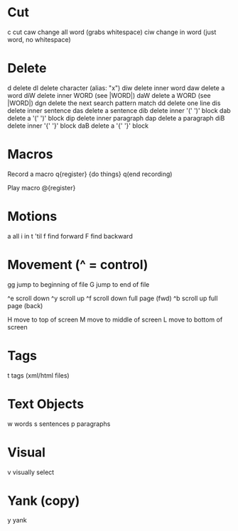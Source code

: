 # Cut
c		cut
caw		change all word (grabs whitespace)
ciw		change in word (just word, no whitespace)

# Delete
d		delete
dl		delete character (alias: "x")
diw		delete inner word
daw		delete a word
diW		delete inner WORD (see |WORD|)
daW		delete a WORD (see |WORD|)
dgn		delete the next search pattern match
dd		delete one line
dis		delete inner sentence
das		delete a sentence
dib		delete inner '(' ')' block
dab		delete a '(' ')' block
dip		delete inner paragraph
dap		delete a paragraph
diB		delete inner '{' '}' block
daB		delete a '{' '}' block

# Macros
Record a macro
	q{register}
	{do things}
	q(end recording)

Play macro
	@{register}

# Motions
a		all
i		in
t		'til
f		find forward
F		find backward

# Movement (^ = control)

gg		jump to beginning of file
G		jump to end of file

^e		scroll down
^y		scroll up
^f		scroll down full page (fwd)
^b		scroll up full page (back)

H		move to top of screen
M		move to middle of screen
L		move to bottom of screen

# Tags
t		tags (xml/html files)

# Text Objects
w		words
s		sentences
p		paragraphs

# Visual
v		visually select

# Yank (copy)
y		yank
